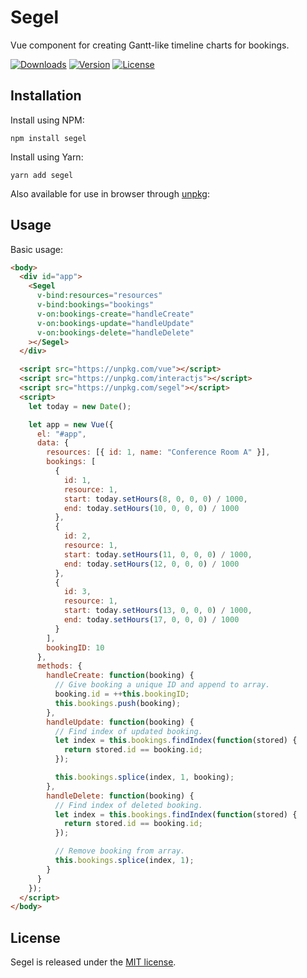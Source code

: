 # Segel

Vue component for creating Gantt-like timeline charts for bookings.

[![Downloads](https://img.shields.io/npm/dt/segel.svg)](https://www.npmjs.com/package/segel)
[![Version](https://img.shields.io/npm/v/segel.svg)](https://www.npmjs.com/package/segel)
[![License](https://img.shields.io/npm/l/segel.svg)](http://mikaeljorhult.mit-license.org)

## Installation

Install using NPM:

```
npm install segel
```

Install using Yarn:

```
yarn add segel
```

Also available for use in browser through [unpkg](https://unpkg.com):

## Usage

Basic usage:

```html
<body>
  <div id="app">
    <Segel
      v-bind:resources="resources"
      v-bind:bookings="bookings"
      v-on:bookings-create="handleCreate"
      v-on:bookings-update="handleUpdate"
      v-on:bookings-delete="handleDelete"
    ></Segel>
  </div>

  <script src="https://unpkg.com/vue"></script>
  <script src="https://unpkg.com/interactjs"></script>
  <script src="https://unpkg.com/segel"></script>
  <script>
    let today = new Date();

    let app = new Vue({
      el: "#app",
      data: {
        resources: [{ id: 1, name: "Conference Room A" }],
        bookings: [
          {
            id: 1,
            resource: 1,
            start: today.setHours(8, 0, 0, 0) / 1000,
            end: today.setHours(10, 0, 0, 0) / 1000
          },
          {
            id: 2,
            resource: 1,
            start: today.setHours(11, 0, 0, 0) / 1000,
            end: today.setHours(12, 0, 0, 0) / 1000
          },
          {
            id: 3,
            resource: 1,
            start: today.setHours(13, 0, 0, 0) / 1000,
            end: today.setHours(17, 0, 0, 0) / 1000
          }
        ],
        bookingID: 10
      },
      methods: {
        handleCreate: function(booking) {
          // Give booking a unique ID and append to array.
          booking.id = ++this.bookingID;
          this.bookings.push(booking);
        },
        handleUpdate: function(booking) {
          // Find index of updated booking.
          let index = this.bookings.findIndex(function(stored) {
            return stored.id == booking.id;
          });

          this.bookings.splice(index, 1, booking);
        },
        handleDelete: function(booking) {
          // Find index of deleted booking.
          let index = this.bookings.findIndex(function(stored) {
            return stored.id == booking.id;
          });

          // Remove booking from array.
          this.bookings.splice(index, 1);
        }
      }
    });
  </script>
</body>
```

## License

Segel is released under the [MIT license](http://mikaeljorhult.mit-license.org).
